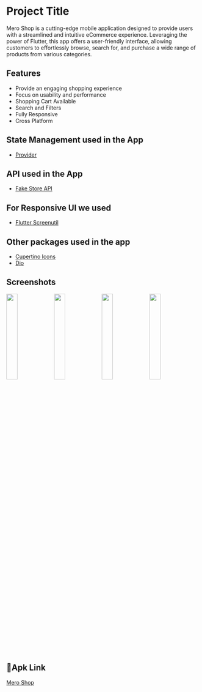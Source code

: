 
# Project Title

Mero Shop is a cutting-edge mobile application designed to provide users with a streamlined and intuitive eCommerce experience. Leveraging the power of Flutter, this app offers a user-friendly interface, allowing customers to effortlessly browse, search for, and purchase a wide range of products from various categories.


## Features

- Provide an engaging shopping experience
- Focus on usability and performance
- Shopping Cart Available
- Search and Filters
- Fully Responsive
- Cross Platform


## State Management used in the App

- [Provider](https://pub.dev/packages/provider)
## API used in the App

- [Fake Store API](https://fakestoreapi.com/)
## For Responsive UI we used

- [Flutter Screenutil](https://pub.dev/packages/flutter_screenutil)
## Other packages used in the app

- [Cupertino Icons](https://pub.dev/packages/cupertino_icons)
- [Dio](https://pub.dev/packages/dio)
## Screenshots
<img src="https://github.com/Yugesh-45d/Mero_Shop/assets/104973762/fc9f5c7f-334a-4732-a41e-e335c205d6bc" width="24%" height="auto" >
<img src="https://github.com/Yugesh-45d/Mero_Shop/assets/104973762/fc9f5c7f-334a-4732-a41e-e335c205d6bc" width="24%" height="auto">
<img src="https://github.com/Yugesh-45d/Mero_Shop/assets/104973762/fc9f5c7f-334a-4732-a41e-e335c205d6bc" width="24%" height="auto">
<img src="https://github.com/Yugesh-45d/Mero_Shop/assets/104973762/fc9f5c7f-334a-4732-a41e-e335c205d6bc" width="24%" height="auto">






## 🔗Apk Link
[Mero Shop](https://drive.google.com/file/d/1AG22xMB0u00aAchGW-t5ZZUvZav16HpJ/view?usp=sharing)


